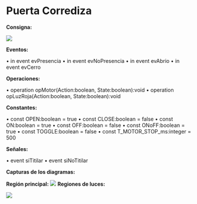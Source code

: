﻿# Puerta Corrediza

**Consigna:** 

 **![](https://lh6.googleusercontent.com/3xnGqZy-aR9fCmqxsVmrvt3uQc2znWsR0eEY0qpm-D4zGdd8SO1Io7he8D8hki5wkVCVgD9lqVModGKph_whSiblSkz5cWrh9PcuH-B-rv6USLlRGJI7tL2Vx-tFph3His9s1o0)**

**Eventos:**

•	in event evPresencia
•	in event evNoPresencia
•	in event evAbrio
•	in event evCerro

**Operaciones:** 

•	operation opMotor(Action:boolean, State:boolean):void
•	operation opLuzRoja(Action:boolean, State:boolean):void

**Constantes:** 

•	const OPEN:boolean = true
•	const CLOSE:boolean = false
•	const ON:boolean = true
•	const OFF:boolean = false
•	const ONoFF:boolean = true
•	const TOGGLE:boolean = false
•	const T_MOTOR_STOP_ms:integer = 500

**Señales:**

•	event siTitilar
•	event siNoTitilar

**Capturas de los diagramas:**

**Región principal:**
**![](https://lh3.googleusercontent.com/y8Br1Axsk5RNu0FGKFnQ-YZlMcozFcIdlVJBN_igBQHLNq2-OBAKHeBzmybJvtACdzC-sDHC4IzVjD7jrHITzcBQbEqC9saqWnZ0e8OGViq8x0d77SvOcBh5ZUjgMbYHMnM-JGY)**
**Regiones de luces:** 

**![](https://lh3.googleusercontent.com/_WFLRAcnbP1RmXY4-9Yck7psrC7oiFg21-nHtH9mwCNPQ21Tu3vXuo09j0CbV_zhI447w3Ulbheoaj0qEBi37ARU6UIeGcZottYHQ-vtHWnZNMkQaDZm-DG2k2LFbgaHLjU4u6c)**
